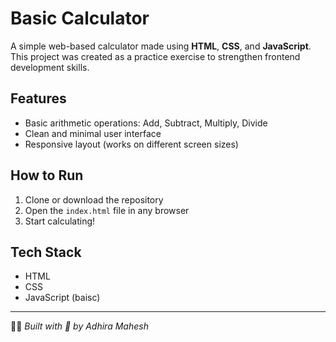 # Basic Calculator

A simple web-based calculator made using **HTML**, **CSS**, and **JavaScript**.  
This project was created as a practice exercise to strengthen frontend development skills.

## Features

- Basic arithmetic operations: Add, Subtract, Multiply, Divide
- Clean and minimal user interface
- Responsive layout (works on different screen sizes)

##  How to Run

1. Clone or download the repository
2. Open the `index.html` file in any browser
3. Start calculating!

##  Tech Stack

- HTML
- CSS
- JavaScript (baisc)

---

👩‍💻 *Built with 💙 by Adhira Mahesh*
